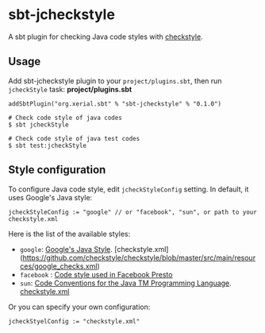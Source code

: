 # sbt-jcheckstyle
A sbt plugin for checking Java code styles with [checkstyle](http://checkstyle.sourceforge.net/).

## Usage

Add sbt-jcheckstyle plugin to your `project/plugins.sbt`, then run `jcheckStyle` task:
**project/plugins.sbt**
```
addSbtPlugin("org.xerial.sbt" % "sbt-jcheckstyle" % "0.1.0")
```

```
# Check code style of java codes
$ sbt jcheckStyle

# Check code style of java test codes
$ sbt test:jcheckStyle
```

## Style configuration

To configure Java code style, edit `jcheckStyleConfig` setting. In default, it uses Google's Java style:

```
jcheckStyleConfig := "google" // or "facebook", "sun", or path to your checkstyle.xml
```

Here is the list of the available styles:

* `google`:  [Google's Java Style](https://google-styleguide.googlecode.com/svn-history/r130/trunk/javaguide.html). [checkstyle.xml]
(https://github.com/checkstyle/checkstyle/blob/master/src/main/resources/google_checks.xml)
* `facebook` : [Code style used in Facebook Presto](https://github.com/facebook/presto/blob/master/src/checkstyle/checks.xml)
* `sun`: [Code Conventions for the Java TM Programming Language](http://www.oracle.com/technetwork/java/codeconvtoc-136057.html).
[checkstyle.xml](https://github.com/checkstyle/checkstyle/blob/master/src/main/resources/sun_checks.xml)

Or you can specify your own configuration:
```
jcheckStyelConfig := "checkstyle.xml"
```
